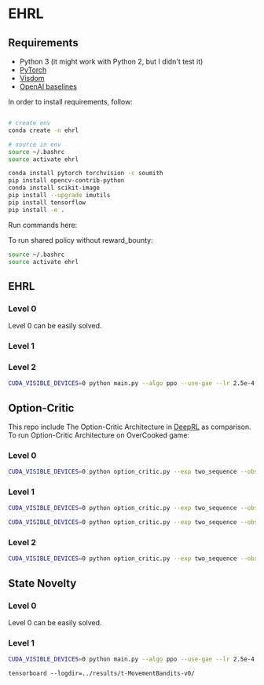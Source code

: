# EHRL

<!-- ## Update 10/06/2017: added enjoy.py and a link to pretrained models!
## Update 09/27/2017: now supports both Atari and MuJoCo/Roboschool!

This is a PyTorch implementation of
* Advantage Actor Critic (A2C), a synchronous deterministic version of [A3C](https://arxiv.org/pdf/1602.01783v1.pdf)
* Proximal Policy Optimization [PPO](https://arxiv.org/pdf/1707.06347.pdf)
* Scalable trust-region method for deep reinforcement learning using Kronecker-factored approximation [ACKTR](https://arxiv.org/abs/1708.05144)

Also see the OpenAI posts: [A2C/ACKTR](https://blog.openai.com/baselines-acktr-a2c/) and [PPO](https://blog.openai.com/openai-baselines-ppo/) for more information.

This implementation is inspired by the OpenAI baselines for [A2C](https://github.com/openai/baselines/tree/master/baselines/a2c), [ACKTR](https://github.com/openai/baselines/tree/master/baselines/acktr) and [PPO](https://github.com/openai/baselines/tree/master/baselines/ppo1). It uses the same hyper parameters and the model since they were well tuned for Atari games.

Please use this bibtex if you want to cite this repository in your publications:

    @misc{pytorchrl,
      author = {Kostrikov, Ilya},
      title = {PyTorch Implementations of Reinforcement Learning Algorithms},
      year = {2018},
      publisher = {GitHub},
      journal = {GitHub repository},
      howpublished = {\url{https://github.com/ikostrikov/pytorch-a2c-ppo-acktr}},
    }

## Supported (and tested) environments (via [OpenAI Gym](https://gym.openai.com))
* [Atari Learning Environment](https://github.com/mgbellemare/Arcade-Learning-Environment)
* [MuJoCo](http://mujoco.org)
* [PyBullet](http://pybullet.org) (including Racecar, Minitaur and Kuka)
* [DeepMind Control Suite](https://github.com/deepmind/dm_control) (via [dm_control2gym](https://github.com/martinseilair/dm_control2gym))

I highly recommend PyBullet as a free open source alternative to MuJoCo for continuous control tasks.

All environments are operated using exactly the same Gym interface. See their documentations for a comprehensive list.

To use the DeepMind Control Suite environments, set the flag `--env-name dm.<domain_name>.<task_name>`, where `domain_name` and `task_name` are the name of a domain (e.g. `hopper`) and a task within that domain (e.g. `stand`) from the DeepMind Control Suite. Refer to their repo and their [tech report](https://arxiv.org/abs/1801.00690) for a full list of available domains and tasks. Other than setting the task, the API for interacting with the environment is exactly the same as for all the Gym environments thanks to [dm_control2gym](https://github.com/martinseilair/dm_control2gym). -->

## Requirements

* Python 3 (it might work with Python 2, but I didn't test it)
* [PyTorch](http://pytorch.org/)
* [Visdom](https://github.com/facebookresearch/visdom)
* [OpenAI baselines](https://github.com/openai/baselines)

In order to install requirements, follow:

```bash

# create env
conda create -n ehrl

# source in env
source ~/.bashrc
source activate ehrl

conda install pytorch torchvision -c soumith
pip install opencv-contrib-python
conda install scikit-image
pip install --upgrade imutils
pip install tensorflow
pip install -e .
```

Run commands here:

To run shared policy without reward_bounty:
```bash
source ~/.bashrc
source activate ehrl
```

## EHRL

### Level 0

Level 0 can be easily solved.

### Level 1

### Level 2

```bash
CUDA_VISIBLE_DEVICES=0 python main.py --algo ppo --use-gae --lr 2.5e-4 --clip-param 0.1 --value-loss-coef 1 --num-processes 8 --actor-critic-mini-batch-size 256 --actor-critic-epoch 4 --exp two_sequence --obs-type 'image' --env-name "OverCooked" --reward-level 2 --setup-goal random --num-hierarchy 3 --num-subpolicy 5 5 --hierarchy-interval 4 12 --num-steps 128 128 128 --reward-bounty 1 --bounty-type diversity --distance mass_center --transition-model-mini-batch-size 64 64 --train-mode together --encourage-ac-connection none --clip-reward-bounty --clip-reward-bounty-active-function linear --log-behavior-interval 5 --aux r_0
```

## Option-Critic
This repo include The Option-Critic Architecture in [DeepRL](https://github.com/ShangtongZhang/DeepRL) as comparison. To run Option-Critic Architecture on OverCooked game:

### Level 0

```bash
CUDA_VISIBLE_DEVICES=0 python option_critic.py --exp two_sequence --obs-type 'image' --env-name "OverCooked" --reward-level 0 --setup-goal any --log-behavior-interval 5 --aux r_0
```

### Level 1

```bash
CUDA_VISIBLE_DEVICES=0 python option_critic.py --exp two_sequence --obs-type 'image' --env-name "OverCooked" --reward-level 1 --setup-goal any --log-behavior-interval 5 --aux r_0
```

```bash
CUDA_VISIBLE_DEVICES=0 python option_critic.py --exp two_sequence --obs-type 'image' --env-name "OverCooked" --reward-level 1 --setup-goal random --log-behavior-interval 5 --aux r_0
```

### Level 2

```bash
CUDA_VISIBLE_DEVICES=0 python option_critic.py --exp two_sequence --obs-type 'image' --env-name "OverCooked" --reward-level 2 --setup-goal random --log-behavior-interval 5 --aux r_0
```

## State Novelty

### Level 0

Level 0 can be easily solved.

### Level 1

```bash
CUDA_VISIBLE_DEVICES=0 python main.py --algo ppo --use-gae --lr 2.5e-4 --clip-param 0.1 --value-loss-coef 1 --num-processes 8 --actor-critic-mini-batch-size 256 --actor-critic-epoch 4 --exp two_sequence --obs-type 'image' --env-name "OverCooked" --reward-level 1 --setup-goal any --num-hierarchy 2 --num-subpolicy 5 --hierarchy-interval 4 --num-steps 128 128 --reward-bounty 1 --bounty-type state_novelty --distance l1 --transition-model-mini-batch-size 64 --train-mode together --encourage-ac-connection none --log-behavior-interval 5 --aux r_0
```

```base
tensorboard --logdir=../results/t-MovementBandits-v0/
```

